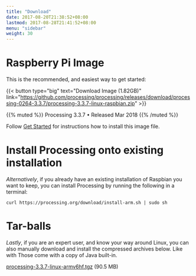 ```yaml
---
title: "Download"
date: 2017-08-20T21:38:52+08:00
lastmod: 2017-08-28T21:41:52+08:00
menu: "sidebar"
weight: 30
---
```


# Raspberry Pi Image

This is the recommended, and easiest way to get started:

{{< button type="big" text="Download Image (1.82GB)" link="https://github.com/processing/processing/releases/download/processing-0264-3.3.7/processing-3.3.7-linux-raspbian.zip" >}}


{{% muted %}}
Processing 3.3.7 • Released Mar 2018
{{% /muted %}}


Follow [Get Started](../get-started) for instructions how to install this image file.

# Install Processing onto existing installation

_Alternatively_, if you already have an existing installation of Raspbian you want to keep, you can install Processing by running the following in a terminal:

```shell
curl https://processing.org/download/install-arm.sh | sudo sh
```


# Tar-balls

_Lastly_, if you are an expert user, and know your way around Linux, you can also manually download and install the compressed archives below. Like with Those come with a copy of Java built-in.

[processing-3.3.7-linux-armv6hf.tgz](http://download.processing.org/processing-3.3.7-linux-armv6hf.tgz) (90.5 MB)